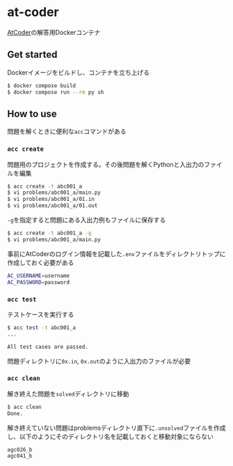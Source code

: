 # at-coder

[AtCoder](https://atcoder.jp/)の解答用Dockerコンテナ

## Get started

Dockerイメージをビルドし、コンテナを立ち上げる

```sh
$ docker compose build
$ docker compose run --rm py sh
```

## How to use

問題を解くときに便利な`acc`コマンドがある

### `acc create`

問題用のプロジェクトを作成する。その後問題を解くPythonと入出力のファイルを編集

```sh
$ acc create -t abc001_a
$ vi problems/abc001_a/main.py
$ vi problems/abc001_a/01.in
$ vi problems/abc001_a/01.out
```

`-g`を指定すると問題にある入出力例もファイルに保存する

```sh
$ acc create -t abc001_a -g
$ vi problems/abc001_a/main.py
```

事前にAtCoderのログイン情報を記載した`.env`ファイルをディレクトリトップに作成しておく必要がある

```sh
AC_USERNAME=username
AC_PASSWORD=password
```

### `acc test`

テストケースを実行する

```sh
$ acc test -t abc001_a
...

All test cases are passed.
```

問題ディレクトリに`0x.in`, `0x.out`のように入出力のファイルが必要

### `acc clean`

解き終えた問題を`solved`ディレクトリに移動

```sh
$ acc clean
Done.
```

解き終えていない問題はproblemsディレクトリ直下に`.unsolved`ファイルを作成し、以下のようにそのディレクトリ名を記載しておくと移動対象にならない

```
agc026_b
agc041_b
```
